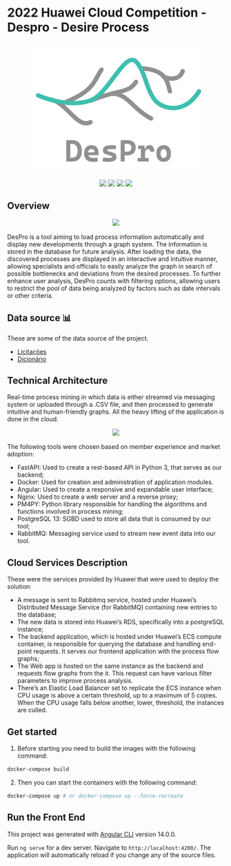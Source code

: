 # 2022 Huawei Cloud Competition - Despro - Desire Process

<p align="center">
  <img src="https://github.com/teOrienta/2022-Huawei-cloud/blob/main/frontend/src/assets/logo-cinza.png" />
</p>

<p align = "center">
  <img src="https://img.shields.io/badge/Python-3776AB?style=for-the-badge&logo=python&logoColor=white"/>
  <img src="https://img.shields.io/badge/Angular-DD0031?style=for-the-badge&logo=angular&logoColor=white"/>
  <img src="https://img.shields.io/badge/PostgreSQL-316192?style=for-the-badge&logo=postgresql&logoColor=white"/>
  <img src="https://img.shields.io/badge/rabbitmq-%23FF6600.svg?&style=for-the-badge&logo=rabbitmq&logoColor=white"/>
</p>

## Overview 

<p align="center">
  <img src="https://i.ibb.co/x5MfpL1/Gif-Demo.gif" />
</p>


DesPro is a tool aiming to load process information automatically and display new developments through a graph system. The information is stored in the database for future analysis. After loading the data, the discovered processes are displayed in an interactive and intuitive manner, allowing specialists and officials to easily analyze the graph in search of possible bottlenecks and deviations from the desired processes. To further enhance user analysis, DesPro counts with filtering options, allowing users to restrict the pool of data being analyzed by factors such as date intervals or other criteria.

## Data source 📊

These are some of the data source of the project.
- [Licitações](https://transparencia.gov.br/download-de-dados/licitacoes)
- [Dicionário](https://www.portaldatransparencia.gov.br/pagina-interna/603389-dicionario-de-dados-licitacoes)

## Technical Architecture

Real-time process mining in which data is either streamed via messaging system or uploaded through a .CSV file, and then processed to generate intuitive and human-friendly graphs. All the heavy lifting of the application is done in the cloud.

<p align="center">
  <img src="https://i.ibb.co/5vtw56B/arqui.png" />
</p>

The following tools were chosen based on member experience and market adoption:

* FastAPI: Used to create a rest-based API in Python 3, that serves as our backend;
* Docker: Used for creation and administration of application modules.
* Angular: Used to create a responsive and expandable user interface;
* Nginx: Used to create a web server and a reverse proxy;
* PM4PY: Python library responsible for handling the algorithms and functions involved in process mining;
* PostgreSQL 13: SGBD used to store all data that is consumed by our tool;
* RabbitMQ: Messaging service used to stream new event data into our tool.


## Cloud Services Description

These were the services provided by Huawei that were used to deploy the solution:
 
* A message is sent to Rabbitmq service, hosted under Huawei’s Distributed Message Service (for RabbitMQ) containing new entries to the database;
* The new data is stored into Huawei’s RDS, specifically into a postgreSQL instance;
* The backend application, which is hosted under Huawei’s ECS compute container, is responsible for querying the database and handling end-point requests. It serves our frontend application with the process flow graphs;
* The Web app is hosted on the same instance as the backend and requests flow graphs from the it. This request can have various filter parameters to improve process analysis.
* There’s an Elastic Load Balancer set to replicate the ECS instance when CPU usage is above a certain threshold, up to a maximum of 5 copies. When the CPU usage falls below another, lower, threshold, the instances are culled.


## Get started

1. Before starting you need to build the images with the following command:

```bash
docker-compose build
```

2. Then you can start the containers with the following command:

```bash
docker-compose up # or docker-compose up --force-recreate
```

## Run the Front End

This project was generated with [Angular CLI](https://github.com/angular/angular-cli) version 14.0.0.

Run `ng serve` for a dev server. Navigate to `http://localhost:4200/`. The application will automatically reload if you change any of the source files.

